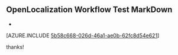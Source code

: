 ## OpenLocalization Workflow Test MarkDown
* 

[AZURE.INCLUDE [5b58c668-026d-46a1-ae0b-62fc8d54e621](calleeMd1.md)]

 
thanks!